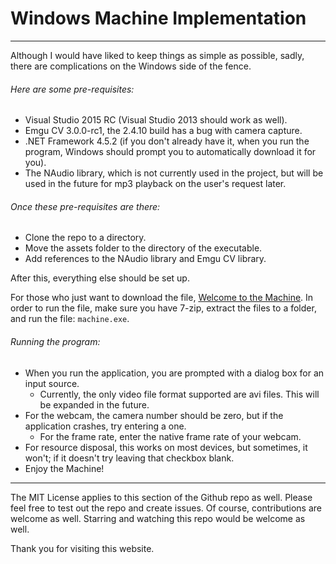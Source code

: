 # Windows Machine Implementation

---

Although I would have liked to keep things as simple as possible, sadly, there are complications on the Windows side of the fence. 

###### Here are some pre-requisites:
* Visual Studio 2015 RC (Visual Studio 2013 should work as well).
* Emgu CV 3.0.0-rc1, the 2.4.10 build has a bug with camera capture.
* .NET Framework 4.5.2 (if you don't already have it, when you run the program, Windows should prompt you to automatically download it for you).
* The NAudio library, which is not currently used in the project, but will be used in the future for mp3 playback on the user's request later.

###### Once these pre-requisites are there:
* Clone the repo to a directory.
* Move the assets folder to the directory of the executable.
* Add references to the NAudio library and Emgu CV library.

After this, everything else should be set up.

For those who just want to download the file, [Welcome to the Machine](https://mega.co.nz/#!jNMHBT5C!TbnbEROvtyCzHRuFf7epzROsrlkexawbfymu051tsBE). In order to run the file, make sure you have 7-zip, extract the files to a folder, and run the file: `machine.exe`.

###### Running the program:
* When you run the application, you are prompted with a dialog box for an input source.
	* Currently, the only video file format supported are avi files. This will be expanded in the future.
* For the webcam, the camera number should be zero, but if the application crashes, try entering a one.
	* For the frame rate, enter the native frame rate of your webcam.
* For resource disposal, this works on most devices, but sometimes, it won't; if it doesn't try leaving that checkbox blank.
* Enjoy the Machine!

---

The MIT License applies to this section of the Github repo as well. Please feel free to test out the repo and create issues. Of course, contributions are welcome as well. Starring and watching this repo would be welcome as well.

Thank you for visiting this website.